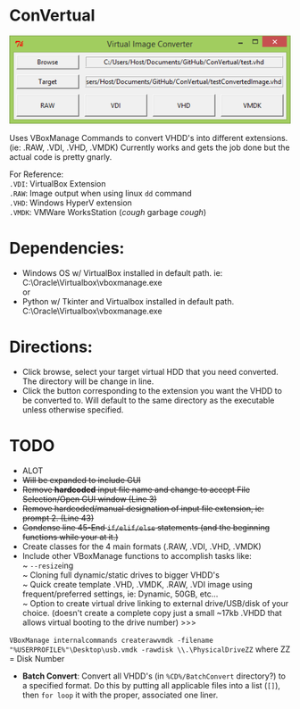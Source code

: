 # ConVertual
<p align="center">
<img src='https://github.com/BiTinerary/ConVertual/blob/master/ProgramImage.png'><br>
</p>

Uses VBoxManage Commands to convert VHDD's into different extensions. (ie: .RAW, .VDI, .VHD, .VMDK) Currently works and gets the job done but the actual code is pretty gnarly. 

For Reference:<br>
`.VDI`: VirtualBox Extension<br>
`.RAW`: Image output when using linux `dd` command<br>
`.VHD`: Windows HyperV extension<br>
`.VMDK`: VMWare WorksStation (*cough* garbage *cough*)<br>
# Dependencies:
* Windows OS w/ VirtualBox installed in default path. ie: C:\Oracle\Virtualbox\vboxmanage.exe<br>
or
* Python w/ Tkinter and Virtualbox installed in default path. C:\Oracle\Virtualbox\vboxmanage.exe

# Directions:
* Click browse, select your target virtual HDD that you need converted. The directory will be change in line.
* Click the button corresponding to the extension you want the VHDD to be converted to. Will default to the same directory as the executable unless otherwise specified.

# TODO
* ALOT
* <strike>Will be expanded to include GUI</strike>
* <strike>Remove **hardcoded** input file name and change to accept File Selection/Open GUI window (Line 3)</strike>
* <strike>Remove hardcoded/manual designation of input file extension, ie: prompt 2. (Line 43)</strike>
* <strike>Condense line 45-End `if/elif/else` statements (and the beginning functions while your at it.)</strike>
* Create classes for the 4 main formats (.RAW, .VDI, .VHD, .VMDK)
* Include other VBoxManage functions to accomplish tasks like:<br>
  ~ `--resize`ing<br>
  ~ Cloning full dynamic/static drives to bigger VHDD's<br>
  ~ Quick create template .VHD, .VMDK, .RAW, .VDI image using frequent/preferred settings, ie: Dynamic, 50GB, etc...<br>
  ~ Option to create virtual drive linking to external drive/USB/disk of your choice. (doesn't create a complete copy just a small ~17kb .VHDD that allows virtual booting to the drive number) >>>

`VBoxManage internalcommands createrawvmdk -filename "%USERPROFILE%"\Desktop\usb.vmdk -rawdisk \\.\PhysicalDriveZZ` where ZZ = Disk Number 

* **Batch Convert**: Convert all VHDD's (in `%CD%/BatchConvert` directory?) to a specified format. Do this by putting all applicable files into a list (`[]`), then `for loop` it with the proper, associated one liner.




